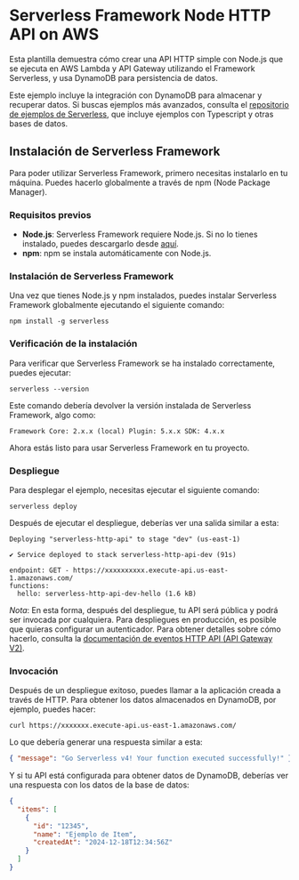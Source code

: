 <!--
title: 'AWS Simple HTTP Endpoint example in NodeJS'
description: 'This template demonstrates how to make a simple HTTP API with Node.js running on AWS Lambda and API Gateway using the Serverless Framework.'
layout: Doc
framework: v4
platform: AWS
language: nodeJS
authorLink: 'https://github.com/serverless'
authorName: 'Serverless, Inc.'
authorAvatar: 'https://avatars1.githubusercontent.com/u/13742415?s=200&v=4'
-->

# Serverless Framework Node HTTP API on AWS

Esta plantilla demuestra cómo crear una API HTTP simple con Node.js que se ejecuta en AWS Lambda y API Gateway utilizando el Framework Serverless, y usa DynamoDB para persistencia de datos.

Este ejemplo incluye la integración con DynamoDB para almacenar y recuperar datos. Si buscas ejemplos más avanzados, consulta el [repositorio de ejemplos de Serverless](https://github.com/serverless/examples/), que incluye ejemplos con Typescript y otras bases de datos.

## Instalación de Serverless Framework

Para poder utilizar Serverless Framework, primero necesitas instalarlo en tu máquina. Puedes hacerlo globalmente a través de npm (Node Package Manager).

### Requisitos previos

- **Node.js**: Serverless Framework requiere Node.js. Si no lo tienes instalado, puedes descargarlo desde [aquí](https://nodejs.org/).
- **npm**: npm se instala automáticamente con Node.js.

### Instalación de Serverless Framework

Una vez que tienes Node.js y npm instalados, puedes instalar Serverless Framework globalmente ejecutando el siguiente comando:

```
npm install -g serverless
```
### Verificación de la instalación

Para verificar que Serverless Framework se ha instalado correctamente, puedes ejecutar:

```
serverless --version
```

Este comando debería devolver la versión instalada de Serverless Framework, algo como:

```
Framework Core: 2.x.x (local) Plugin: 5.x.x SDK: 4.x.x
```

Ahora estás listo para usar Serverless Framework en tu proyecto.

### Despliegue

Para desplegar el ejemplo, necesitas ejecutar el siguiente comando:
```
serverless deploy
```

Después de ejecutar el despliegue, deberías ver una salida similar a esta:

```
Deploying "serverless-http-api" to stage "dev" (us-east-1)

✔ Service deployed to stack serverless-http-api-dev (91s)

endpoint: GET - https://xxxxxxxxxx.execute-api.us-east-1.amazonaws.com/
functions:
  hello: serverless-http-api-dev-hello (1.6 kB)
```

_Nota_: En esta forma, después del despliegue, tu API será pública y podrá ser invocada por cualquiera. Para despliegues en producción, es posible que quieras configurar un autenticador. Para obtener detalles sobre cómo hacerlo, consulta la [documentación de eventos HTTP API (API Gateway V2)](https://www.serverless.com/framework/docs/providers/aws/events/http-api).


### Invocación

Después de un despliegue exitoso, puedes llamar a la aplicación creada a través de HTTP. Para obtener los datos almacenados en DynamoDB, por ejemplo, puedes hacer:

```
curl https://xxxxxxx.execute-api.us-east-1.amazonaws.com/
```

Lo que debería generar una respuesta similar a esta:

```json
{ "message": "Go Serverless v4! Your function executed successfully!" }
```

Y si tu API está configurada para obtener datos de DynamoDB, deberías ver una respuesta con los datos de la base de datos:

```json
{
  "items": [
    {
      "id": "12345",
      "name": "Ejemplo de Item",
      "createdAt": "2024-12-18T12:34:56Z"
    }
  ]
}
```
